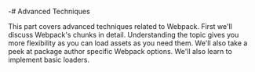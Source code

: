 -# Advanced Techniques

This part covers advanced techniques related to Webpack. First we'll discuss Webpack's chunks in detail. Understanding the topic gives you more flexibility as you can load assets as you need them. We'll also take a peek at package author specific Webpack options. We'll also learn to implement basic loaders.

